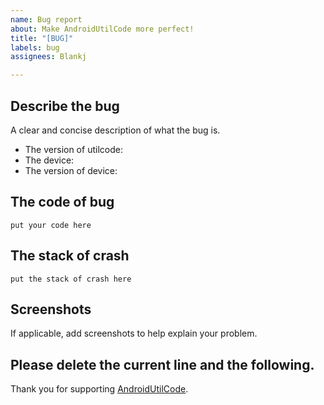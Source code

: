 ```yaml
---
name: Bug report
about: Make AndroidUtilCode more perfect!
title: "[BUG]"
labels: bug
assignees: Blankj

---
```


## Describe the bug

A clear and concise description of what the bug is.

- The version of utilcode: <!-- e.g. 1.16.3 -->
- The device: <!-- e.g. Nexus 5X -->
- The version of device: <!-- API 27 -->

## The code of bug

<!-- e.g. 
```java
CrashUtils.init();
```
-->
```
put your code here
```

## The stack of crash

<!-- e.g. 
```
Caused by: java.lang.NullPointerException: u should init first
   at com.blankj.utilcode.util.Utils.getApp(Utils.java:98)
   at com.blankj.utilcode.util.CrashUtils.<clinit>(CrashUtils.java:55)
   at com.blankj.utilcode.util.CrashUtils.init(CrashUtils.java:168) 
   at com.blankj.androidutilcode.UtilsApp.initCrash(UtilsApp.java:71) 
   at com.blankj.androidutilcode.UtilsApp.onCreate(UtilsApp.java:33) 
```
-->

```
put the stack of crash here
```

## Screenshots

If applicable, add screenshots to help explain your problem.


## Please delete the current line and the following.

Thank you for supporting [AndroidUtilCode](https://github.com/Blankj/AndroidUtilCode).
